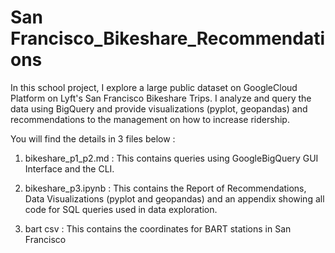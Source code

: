 # San Francisco_Bikeshare_Recommendations

In this school project, I explore a large public dataset on GoogleCloud Platform on Lyft's San Francisco Bikeshare Trips. I analyze and query the data using BigQuery and provide visualizations (pyplot, geopandas) and recommendations to the management on how to increase ridership.

You will find the details in 3 files below : 
 
   1. bikeshare_p1_p2.md : This contains queries using GoogleBigQuery GUI Interface and the CLI.
   
   2. bikeshare_p3.ipynb : This contains the Report of Recommendations, Data Visualizations (pyplot and geopandas) and an appendix showing all code for SQL queries used in data exploration. 
   
   3. bart csv : This contains the coordinates for BART stations in San Francisco
